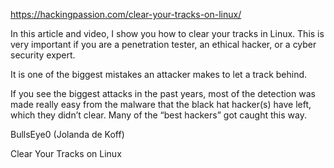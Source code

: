 https://hackingpassion.com/clear-your-tracks-on-linux/

In this article and video, I show you how to clear your tracks in Linux. This is very important if you are a penetration tester, an ethical hacker, or a cyber security expert.

It is one of the biggest mistakes an attacker makes to let a track behind.

If you see the biggest attacks in the past years, most of the detection was made really easy from the malware that the black hat hacker(s) have left, which they didn’t clear. Many of the “best hackers” got caught this way.


BullsEye0 (Jolanda de Koff)

Clear Your Tracks on Linux